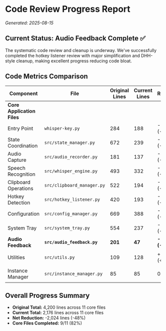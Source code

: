 # Code Review Progress Report

*Generated: 2025-08-15*

## Current Status: Audio Feedback Complete ✅

The systematic code review and cleanup is underway. We've successfully completed the hotkey listener review with major simplification and DHH-style cleanup, making excellent progress reducing code bloat.

## Code Metrics Comparison

| Component | File | Original Lines | Current Lines | Reduction | Status |
|-----------|------|----------------|---------------|-----------|---------|
| **Core Application Files** |
| Entry Point | `whisper-key.py` | 284 | 188 | -96 (-34%) | ✅ Complete |
| State Coordination | `src/state_manager.py` | 672 | 239 | -433 (-64%) | ✅ Complete |
| Audio Capture | `src/audio_recorder.py` | 181 | 137 | -44 (-24%) | ✅ Complete |
| Speech Recognition | `src/whisper_engine.py` | 493 | 332 | -161 (-33%) | ✅ Complete |
| Clipboard Operations | `src/clipboard_manager.py` | 522 | 194 | -328 (-63%) | ✅ Complete |
| Hotkey Detection | `src/hotkey_listener.py` | 420 | 193 | -227 (-54%) | ✅ Complete |
| Configuration | `src/config_manager.py` | 669 | 388 | -281 (-42%) | ✅ Complete |
| System Tray | `src/system_tray.py` | 554 | 237 | -317 (-57%) | ✅ Complete |
| **Audio Feedback** | **`src/audio_feedback.py`** | **201** | **47** | **-154 (-77%)** | **✅ Complete** |
| Utilities | `src/utils.py` | 109 | 128 | +19 (+17%) | ⏳ Pending |
| Instance Manager | `src/instance_manager.py` | 85 | 85 | 0 | ⏳ Pending |

## Overall Progress Summary

- **Original Total:** 4,200 lines across 11 core files
- **Current Total:** 2,176 lines across 11 core files  
- **Net Reduction:** -2,024 lines (-48%)
- **Core Files Completed:** 9/11 (82%)